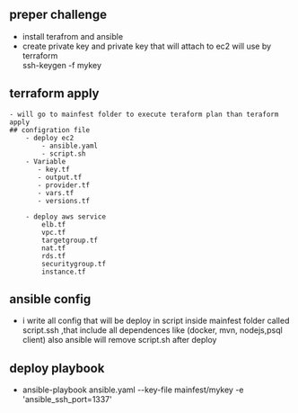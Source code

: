 ##  preper challenge

- install terafrom and ansible 
- create private key and private key that will attach to ec2 will use by terraform  
    ssh-keygen -f mykey

## terraform apply 
    - will go to mainfest folder to execute teraform plan than teraform apply 
    ## configration file 
        - deploy ec2 
            - ansible.yaml
            - script.sh
        - Variable 
           - key.tf
           - output.tf
           - provider.tf
           - vars.tf
           - versions.tf

        - deploy aws service 
            elb.tf
            vpc.tf
            targetgroup.tf
            nat.tf
            rds.tf
            securitygroup.tf
            instance.tf
            
## ansible config 
   - i write all config that will be deploy in script inside mainfest folder called script.ssh ,that include all dependences like (docker, mvn, nodejs,psql client)      also ansible will remove script.sh  after deploy     
   
   ## deploy playbook 
   - ansible-playbook ansible.yaml  --key-file mainfest/mykey -e 'ansible_ssh_port=1337'
  
